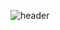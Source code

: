 ![header](https://capsule-render.vercel.app/api?type=Waving&color=gradient&height=300&section=header&text=Always%20Happy%20%F0%9F%A4%97)

<script src="https://gist.github.com/rxaviers/7360908.js"></script:mortar_board:>

## Hi there 👋

<!--
**taehun96/taehun96** is a ✨ _special_ ✨ repository because its `README.md` (this file) appears on your GitHub profile.

Here are some ideas to get you started:

- 🔭 I’m currently working on ...
- 🌱 I’m currently learning ...
- 👯 I’m looking to collaborate on ...
- 🤔 I’m looking for help with ...
- 💬 Ask me about ...
- 📫 How to reach me: ...
- 😄 Pronouns: ...
- ⚡ Fun fact: ...
-->

